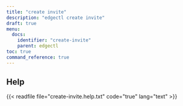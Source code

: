 ```yaml
---
title: "create invite"
description: "edgectl create invite"
draft: true
menu:
  docs:
    identifier: "create-invite"
    parent: edgectl
toc: true
command_reference: true
---
```


## Help

{{< readfile file="create-invite.help.txt" code="true" lang="text" >}}
